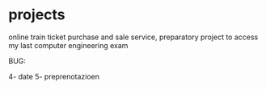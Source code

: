 # projects
online train ticket purchase and sale service, preparatory project to access my last computer engineering exam


BUG:

4- date
5- preprenotazioen






